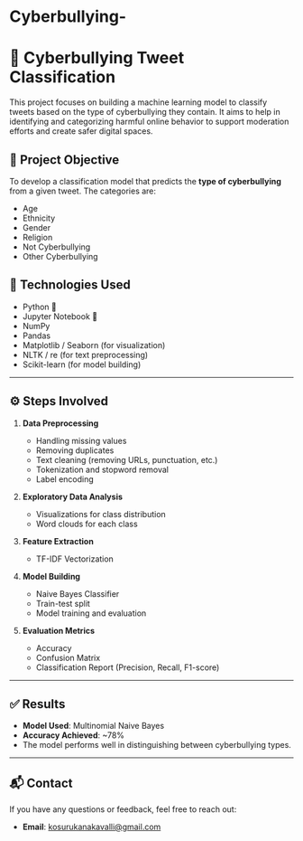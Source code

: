 # Cyberbullying-
# 🚫 Cyberbullying Tweet Classification

This project focuses on building a machine learning model to classify tweets based on the type of cyberbullying they contain. It aims to help in identifying and categorizing harmful online behavior to support moderation efforts and create safer digital spaces.

## 📌 Project Objective

To develop a classification model that predicts the **type of cyberbullying** from a given tweet. The categories are:

- Age
- Ethnicity
- Gender
- Religion
- Not Cyberbullying
- Other Cyberbullying


## 🔧 Technologies Used

- Python 🐍
- Jupyter Notebook 📓
- NumPy
- Pandas
- Matplotlib / Seaborn (for visualization)
- NLTK / re (for text preprocessing)
- Scikit-learn (for model building)

---

## ⚙️ Steps Involved

1. **Data Preprocessing**
   - Handling missing values
   - Removing duplicates
   - Text cleaning (removing URLs, punctuation, etc.)
   - Tokenization and stopword removal
   - Label encoding

2. **Exploratory Data Analysis**
   - Visualizations for class distribution
   - Word clouds for each class

3. **Feature Extraction**
   - TF-IDF Vectorization

4. **Model Building**
   - Naive Bayes Classifier
   - Train-test split
   - Model training and evaluation

5. **Evaluation Metrics**
   - Accuracy
   - Confusion Matrix
   - Classification Report (Precision, Recall, F1-score)

---

## ✅ Results

- **Model Used**: Multinomial Naive Bayes
- **Accuracy Achieved**: ~78%
- The model performs well in distinguishing between cyberbullying types.


---

## 📬 Contact

If you have any questions or feedback, feel free to reach out:

- **Email**: kosurukanakavalli@gmail.com



